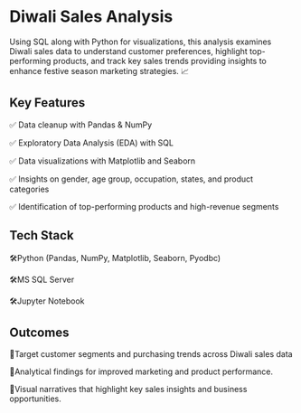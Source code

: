 # Diwali Sales Analysis
Using SQL along with Python for visualizations, this analysis examines Diwali sales data to understand customer preferences, highlight top-performing products, and track key sales trends providing insights to enhance festive season marketing strategies. 📈
## Key Features
✅ Data cleanup with Pandas & NumPy

✅ Exploratory Data Analysis (EDA) with SQL

✅ Data visualizations with Matplotlib and Seaborn

✅ Insights on gender, age group, occupation, states, and product categories

✅ Identification of top-performing products and high-revenue segments
## Tech Stack
🛠️Python (Pandas, NumPy, Matplotlib, Seaborn, Pyodbc)

🛠️MS SQL Server

🛠️Jupyter Notebook
## Outcomes
🎯Target customer segments and purchasing trends across Diwali sales data

🎯Analytical findings for improved marketing and product performance.

🎯Visual narratives that highlight key sales insights and business opportunities.
